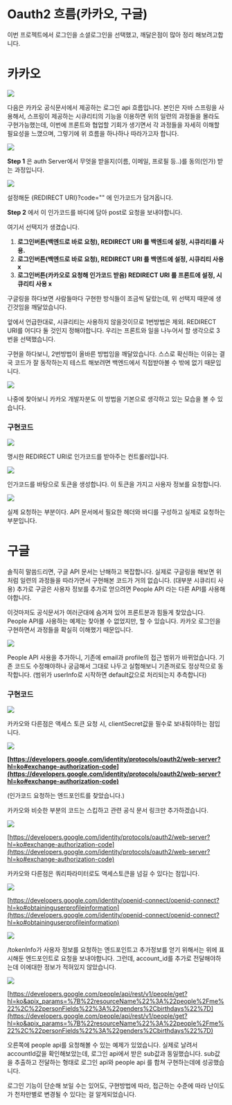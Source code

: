 # Oauth2 흐름(카카오, 구글)

이번 프로젝트에서 로그인을 소셜로그인을 선택했고, 깨달은점이 많아 정리 해보려고합니다.

# 카카오
![](/img/oauth2/Untitled.png)

다음은 카카오 공식문서에서 제공하는 로그인 api 흐름입니다. 본인은 자바 스프링을 사용해서, 스프링이 제공하는 시큐리티의 기능을 이용하면 위의 일련의 과정들을 몰라도 구현가능했는데, 이번에 프론트와 협업할 기회가 생기면서 각 과정들을 자세히 이해할 필요성을 느꼈으며,   그렇기에 위 흐름을 하나하나 따라가고자 합니다.

![](/img/oauth2/Untitled1.png)

**Step 1** 은 auth Server에서 무엇을 받을지(이름, 이메일, 프로필 등..)를 동의(인가) 받는 과정입니다.

![](/img/oauth2/Untitled2.png)

설정해둔 {REDIRECT URI}?code="" 에 인가코드가 담겨옵니다.

**Step 2** 에서 이 인가코드를 바디에 담아 post로 요청을 보내야합니다.

여기서 선택지가 생겼습니다.

1. **로그인버튼(백엔드로 바로 요청), REDIRECT URI 를 백엔드에 설정, 시큐리티를 사용.**
2. **로그인버튼(백엔드로 바로 요청), REDIRECT URI 를 백엔드에 설정, 시큐리티 사용 x**
3. **로그인버튼(카카오로 요청해 인가코드 받음) REDIRECT URI 를 프론트에 설정, 시큐리티 사용 x**

구글링을 하다보면 사람들마다 구현한 방식들이 조금씩 달랐는데, 위 선택지 때문에 생긴것임을 깨달았습니다. 

앞에서 언급한대로, 시큐리티는 사용하지 않을것이므로 1번방법은 제외. REDIRECT URI를 어디다 둘 것인지 정해야합니다. 우리는 프론트와 일을 나누어서 할 생각으로 3번을 선택했습니다.

구현을 하다보니, 2번방법이 올바른 방법임을 깨달았습니다. 스스로 확신하는 이유는 결국 코드가 잘 동작하는지 테스트 해보려면 백엔드에서 직접받아볼 수 밖에 없기 때문입니다.

![](/img/oauth2/Untitled3.png)

나중에 찾아보니 카카오 개발자분도 이 방법을 기본으로 생각하고 있는 모습을 볼 수 있습니다.

### 구현코드

![](/img/oauth2/Untitled4.png)

명시한 REDIRECT URI로 인가코드를 받아주는 컨트롤러입니다.

![](/img/oauth2/Untitled5.png)

인가코드를 바탕으로 토큰을 생성합니다. 이 토큰을 가지고 사용자 정보를 요청합니다.

![](/img/oauth2/Untitled6.png)

실제 요청하는 부분이다. API 문서에서 필요한 헤더와 바디를 구성하고 실제로 요청하는 부분입니다.

# 구글

솔직히 말씀드리면, 구글 API 문서는 난해하고 복잡합니다.  실제로 구글링을 해보면 위 처럼 일련의 과정들을 따라가면서 구현해본 코드가 거의 없습니다. (대부분 시큐리티 사용) 추가로 구글은 사용자 정보를 추가로 얻으려면 People API 라는 다른 API를 사용해야합니다. 

이것마저도 공식문서가 여러군대에 숨겨져 있어 프론트분과 힘들게 찾았습니다. People API를 사용하는 예제는 찾아볼 수 없었지만, 할 수 있습니다. 카카오 로그인을 구현하면서 과정들을 확실히 이해했기 때문입니다.

![](/img/oauth2/Untitled8.png)

People API 사용을 추가하니, 기존에 email과 profile의 접근 범위가 바뀌었습니다. 기존 코드도 수정해야하나 궁금해서 그대로 나두고 실험해보니 기존꺼로도 정상적으로 동작합니다. (범위가 userInfo로 시작하면 default값으로 처리되는지 추측합니다)

### 구현코드

![](/img/oauth2/Untitled9.png)

카카오와 다른점은 액세스 토큰 요청 시, clientSecret값을 필수로 보내줘야하는 점입니다.

![](/img/oauth2/Untitled10.png)

**[https://developers.google.com/identity/protocols/oauth2/web-server?hl=ko#exchange-authorization-code](https://developers.google.com/identity/protocols/oauth2/web-server?hl=ko#exchange-authorization-code)**

(인가코드 요청하는 엔드포인트를 찾았습니다.)

카카오와 비슷한 부분의 코드는 스킵하고 관련 공식 문서 링크만 추가하겠습니다.

![](/img/oauth2/Untitled11.png)

[https://developers.google.com/identity/protocols/oauth2/web-server?hl=ko#exchange-authorization-code](https://developers.google.com/identity/protocols/oauth2/web-server?hl=ko#exchange-authorization-code)

카카오와 다른점은 쿼리파라미터로도 액세스토큰을 넘길 수 있다는 점입니다.

![](/img/oauth2/Untitled12.png)

[https://developers.google.com/identity/openid-connect/openid-connect?hl=ko#obtaininguserprofileinformation](https://developers.google.com/identity/openid-connect/openid-connect?hl=ko#obtaininguserprofileinformation)

![](/img/oauth2/Untitled13.png)

/tokenInfo가 사용자 정보를 요청하는 엔드포인트고 추가정보를 얻기 위해서는 위에 표시해둔 엔드포인트로 요청을 보내야합니다. 그런데, account_id를 추가로 전달해야하는데 이에대한 정보가 적혀있지 않았습니다.

![](/img/oauth2/Untitled14.png)

[https://developers.google.com/people/api/rest/v1/people/get?hl=ko&apix_params=%7B%22resourceName%22%3A%22people%2Fme%22%2C%22personFields%22%3A%22genders%2Cbirthdays%22%7D](https://developers.google.com/people/api/rest/v1/people/get?hl=ko&apix_params=%7B%22resourceName%22%3A%22people%2Fme%22%2C%22personFields%22%3A%22genders%2Cbirthdays%22%7D)

오른쪽에 people api를 요청해볼 수 있는 예제가 있었습니다. 실제로 날려서 accountId값을 확인해보았는데, 로그인 api에서 받은 sub값과 동일했습니다. sub값을 추출하고 전달하는 형태로 로그인 api와 people api 를 합쳐 구현하는데에 성공했습니다.

로그인 기능이 단순해 보일 수는 있어도, 구현방법에 따라, 접근하는 수준에 따라 난이도가 천차만별로 변경될 수 있다는 걸 알게되었습니다.
